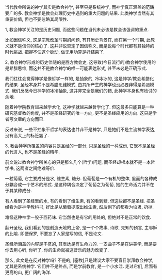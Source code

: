 当代教会所说的神学其实是教会神学, 甚至只是系统神学, 而神学真正涵盖的范畴要广的多. 教会神学是教会处理历史中遇到的重大问题的结果. 此类神学当然有其重要价值, 但也不要忽略其局限性.

1, 教会神学关注的是历史问题, 而这些问题在当代未必该是教会该强调的重点.

比如因信称义, 这是宗教改革时期的问题, 有其历史背景在, 而在另一个时期, 此教义就不是信仰的核心了. 这并非说否定了因信称义, 而是说每个时代都有其独特的时代挑战. 把握不住这个脉动,  做无用功算是好结果了.

2, 教会神学形成的历史伴随的是西方教会史, 这导致(今日流行的)教会神学使用的是希腊思维, 而这并不是教会神学的唯一可能表达形式, 甚至未必是正确形式.

我们往往会觉得神学是像哲学一样的, 是抽象的, 冷冰冰的, 这是神学/教会希腊化的结果. 圣经本身并不是希腊思维模式, 由其所产生的神学也没必要非得是希腊模式.  我们反感今日神学的冰冷抽象, 这并非完全是我们的错, 此神学本身也有检讨的余地.

随着神学院教育越来越学术化, 这神学就越来越哲学化了. 但这最多只能算是一种研究基督教的角度, 并不是圣经研究的唯一方向, 更不是圣经应用的方向.  这只是学者写文章的方向而已.

反过来说, 一些不抽象不哲学的表达也并非不是神学, 只是她们不是主流神学表达, 没有高大上的标签罢了.

3, 教会神学所覆盖的内容只是圣经的一部分, 只是圣经的一种成份, 它既不是圣经的代言人, 也不是圣经的精华.

前文说过教会神学所关心的只是那么几个(哲学)问题, 而圣经却根本就不是一本哲学书, 这两者之间绝难等价.

一粒葡萄, 它主要成分是水, 维生素, 糖分. 但葡萄是一个有机的整体, 里面的各种成分耦合成一个艺术的形式. 是这种耦合决定了葡萄之为葡萄, 她的生命活力并不在于其某种成分.

有人看到了圣经里的水, 有的看到了维生素, 有的看到糖, 但这些都不是圣经. 把圣经看为是神学教科书, 好比是从葡萄提取出维生素, 然后剩下的都看为垃圾, 扔掉.

难怪这种神学一股子西药味. 它当然也是有它的用处的, 但绝对不是正常的饮食.

翻开圣经, 我们看到的是创造天地的上帝, 是一个个故事, 诗歌, 先知的预言, 主耶稣的比喻. 即便保罗, 不要忘了人家是写的信, 不是论文.

圣经所涵盖的内容是丰盛的, 其表达是有生命力的. 一支曲子不是在讲美学, 而是要你去用心听, 你听了, 你的生命就被这音乐的魅力改变了.

那么, 此文是在反对神学吗? 不是的, [塞牧]只是建议大家不要盲目崇拜教会神学, 尤其是系统神学. 它们并不是终点, 而是学前教育, 是一个小水洼. 走过它们, 后面有更高的山, 更广阔的海洋.
